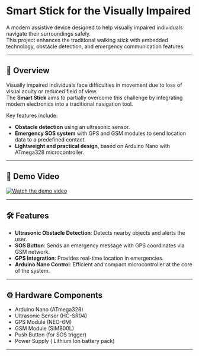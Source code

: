 # Smart Stick for the Visually Impaired

A modern assistive device designed to help visually impaired individuals navigate their surroundings safely.  
This project enhances the traditional walking stick with embedded technology, obstacle detection, and emergency communication features.

---

## 📖 Overview
Visually impaired individuals face difficulties in movement due to loss of visual acuity or reduced field of view.  
The **Smart Stick** aims to partially overcome this challenge by integrating modern electronics into a traditional navigation tool.  

Key features include:
- **Obstacle detection** using an ultrasonic sensor.
- **Emergency SOS system** with GPS and GSM modules to send location data to a predefined contact.
- **Lightweight and practical design**, based on Arduino Nano with ATmega328 microcontroller.

---

## 🎥 Demo Video

[![Watch the demo video](https://img.youtube.com/vi/r47kOy3oFZc/0.jpg)](https://www.youtube.com/watch?v=r47kOy3oFZc)

---

## 🛠️ Features
- **Ultrasonic Obstacle Detection**: Detects nearby objects and alerts the user.
- **SOS Button**: Sends an emergency message with GPS coordinates via GSM network.
- **GPS Integration**: Provides real-time location in emergencies.
- **Arduino Nano Control**: Efficient and compact microcontroller at the core of the system.

---

## ⚙️ Hardware Components
- Arduino Nano (ATmega328)
- Ultrasonic Sensor (HC-SR04)
- GPS Module (NEO-6M)
- GSM Module (SIM800L)
- Push Button (for SOS trigger)
- Power Supply ( Lithium Ion battery pack)

---
